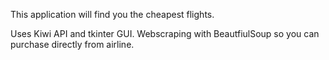 This application will find you the cheapest flights.

Uses Kiwi API and tkinter GUI. Webscraping with BeautfiulSoup so you can purchase directly from airline.

